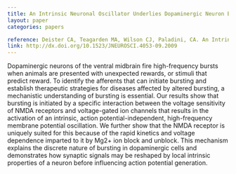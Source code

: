 ```yaml
---
title: An Intrinsic Neuronal Oscillator Underlies Dopaminergic Neuron Bursting
layout: paper
categories: papers

reference: Deister CA, Teagarden MA, Wilson CJ, Paladini, CA. An Intrinsic Neuronal Oscillator Underlies Dopaminergic Neuron Bursting (2009) J Neurosci, 29 (50):15888-15897.
link: http://dx.doi.org/10.1523/JNEUROSCI.4053-09.2009
---
```


Dopaminergic neurons of the ventral midbrain fire high-frequency bursts when animals are presented with unexpected rewards, or stimuli that predict reward. To identify the afferents that can initiate bursting and establish therapeutic strategies for diseases affected by altered bursting, a mechanistic understanding of bursting is essential. Our results show that bursting is initiated by a specific interaction between the voltage sensitivity of NMDA receptors and voltage-gated ion channels that results in the activation of an intrinsic, action potential-independent, high-frequency membrane potential oscillation. We further show that the NMDA receptor is uniquely suited for this because of the rapid kinetics and voltage dependence imparted to it by Mg2+ ion block and unblock. This mechanism explains the discrete nature of bursting in dopaminergic cells and demonstrates how synaptic signals may be reshaped by local intrinsic properties of a neuron before influencing action potential generation.
